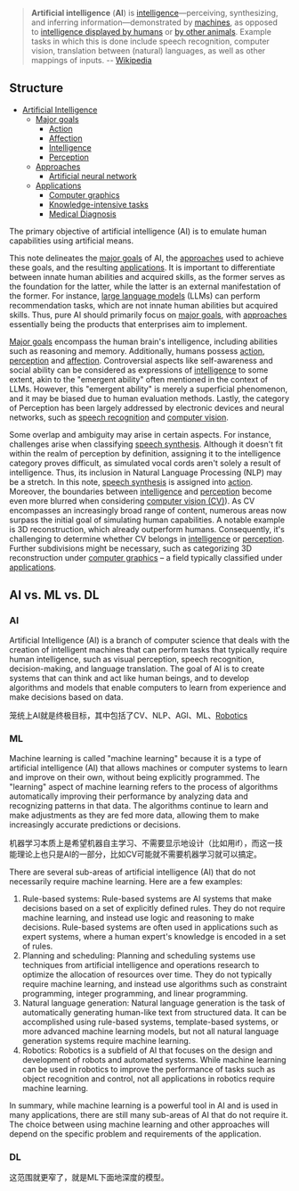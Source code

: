
> **Artificial intelligence** (**AI**) is [intelligence](https://en.wikipedia.org/wiki/Intelligence "Intelligence")—perceiving, synthesizing, and inferring information—demonstrated by [machines](https://en.wikipedia.org/wiki/Machine "Machine"), as opposed to [intelligence displayed by humans](https://en.wikipedia.org/wiki/Human_intelligence "Human intelligence") or [by other animals](https://en.wikipedia.org/wiki/Animal_cognition "Animal cognition"). Example tasks in which this is done include speech recognition, computer vision, translation between (natural) languages, as well as other mappings of inputs.
> -- [Wikipedia](https://en.wikipedia.org/wiki/Artificial_intelligence)

## Structure

- [Artificial Intelligence](Artificial%20Intelligence.md)
	- [Major goals](1.%20Major%20goals/Major%20goals.md)
		- [Action](1.%20Major%20goals/Action/Action.md)
		- [Affection](1.%20Major%20goals/Affection/Affection.md)
		- [Intelligence](1.%20Major%20goals/Intelligence/Intelligence.md)
		- [Perception](1.%20Major%20goals/Perception/Perception.md)
	- [Approaches](2.%20Approaches/Approaches.md)
		- [Artificial neural network](2.%20Approaches/Artificial%20neural%20network/Artificial%20neural%20network.md)
	- [Applications](3.%20Applications/Applications.md)
		- [Computer graphics](3.%20Applications/Computer%20graphics/Computer%20graphics.md)
		- [Knowledge-intensive tasks](3.%20Applications/Knowledge-intensive%20tasks/Knowledge-intensive%20tasks.md)
		- [Medical Diagnosis](3.%20Applications/Medical%20Diagnosis/Medical%20Diagnosis.md)

The primary objective of artificial intelligence (AI) is to emulate human capabilities using artificial means. 

This note delineates the [major goals](1.%20Major%20goals/Major%20goals.md) of AI, the [approaches](2.%20Approaches/Approaches.md) used to achieve these goals, and the resulting [applications](3.%20Applications/Applications.md). It is important to differentiate between innate human abilities and acquired skills, as the former serves as the foundation for the latter, while the latter is an external manifestation of the former. For instance, [large language models](1.%20Major%20goals/Intelligence/Natural%20language%20processing/Large%20language%20model/Large%20language%20model.md) (LLMs) can perform recommendation tasks, which are not innate human abilities but acquired skills. Thus, pure AI should primarily focus on [major goals](1.%20Major%20goals/Major%20goals.md), with [approaches](2.%20Approaches/Approaches.md) essentially being the products that enterprises aim to implement.

[Major goals](1.%20Major%20goals/Major%20goals.md) encompass the human brain's intelligence, including abilities such as reasoning and memory. Additionally, humans possess [action](1.%20Major%20goals/Action/Action.md), [perception](1.%20Major%20goals/Perception/Perception.md) and [affection](1.%20Major%20goals/Affection/Affection.md). Controversial aspects like self-awareness and social ability can be considered as expressions of [intelligence](1.%20Major%20goals/Intelligence/Intelligence.md) to some extent, akin to the "emergent ability" often mentioned in the context of LLMs. However, this "emergent ability" is merely a superficial phenomenon, and it may be biased due to human evaluation methods. Lastly, the category of Perception has been largely addressed by electronic devices and neural networks, such as [speech recognition](1.%20Major%20goals/Perception/Speech%20recognition/Speech%20recognition.md) and [computer vision](1.%20Major%20goals/Perception/Computer%20vision/Computer%20vision.md).

Some overlap and ambiguity may arise in certain aspects. For instance, challenges arise when classifying [speech synthesis](1.%20Major%20goals/Action/Speech%20synthesis/Speech%20synthesis.md). Although it doesn't fit within the realm of perception by definition, assigning it to the intelligence category proves difficult, as simulated vocal cords aren't solely a result of intelligence. Thus, its inclusion in Natural Language Processing (NLP) may be a stretch. In this note, [speech synthesis](1.%20Major%20goals/Action/Speech%20synthesis/Speech%20synthesis.md) is assigned into [action](1.%20Major%20goals/Action/Action.md). Moreover, the boundaries between [intelligence](1.%20Major%20goals/Intelligence/Intelligence.md) and [perception](1.%20Major%20goals/Perception/Perception.md) become even more blurred when considering [computer vision (CV)](CV)). As CV encompasses an increasingly broad range of content, numerous areas now surpass the initial goal of simulating human capabilities. A notable example is 3D reconstruction, which already outperform humans. Consequently, it's challenging to determine whether CV belongs in [intelligence](1.%20Major%20goals/Intelligence/Intelligence.md) or [perception](1.%20Major%20goals/Perception/Perception.md). Further subdivisions might be necessary, such as categorizing 3D reconstruction under [computer graphics](3.%20Applications/Computer%20graphics/Computer%20graphics.md) – a field typically classified under [applications](3.%20Applications/Applications.md).


## AI vs. ML vs. DL

### AI

Artificial Intelligence (AI) is a branch of computer science that deals with the creation of intelligent machines that can perform tasks that typically require human intelligence, such as visual perception, speech recognition, decision-making, and language translation. The goal of AI is to create systems that can think and act like human beings, and to develop algorithms and models that enable computers to learn from experience and make decisions based on data.

笼统上AI就是终极目标，其中包括了CV、NLP、AGI、ML、[Robotics](https://en.wikipedia.org/wiki/Robotics)

### ML

Machine learning is called "machine learning" because it is a type of artificial intelligence (AI) that allows machines or computer systems to learn and improve on their own, without being explicitly programmed. The "learning" aspect of machine learning refers to the process of algorithms automatically improving their performance by analyzing data and recognizing patterns in that data. The algorithms continue to learn and make adjustments as they are fed more data, allowing them to make increasingly accurate predictions or decisions.

机器学习本质上是希望机器自主学习、不需要显示地设计（比如用if），而这一技能理论上也只是AI的一部分，比如CV可能就不需要机器学习就可以搞定。

There are several sub-areas of artificial intelligence (AI) that do not necessarily require machine learning. Here are a few examples:

1.  Rule-based systems: Rule-based systems are AI systems that make decisions based on a set of explicitly defined rules. They do not require machine learning, and instead use logic and reasoning to make decisions. Rule-based systems are often used in applications such as expert systems, where a human expert's knowledge is encoded in a set of rules.
2.  Planning and scheduling: Planning and scheduling systems use techniques from artificial intelligence and operations research to optimize the allocation of resources over time. They do not typically require machine learning, and instead use algorithms such as constraint programming, integer programming, and linear programming.
3.  Natural language generation: Natural language generation is the task of automatically generating human-like text from structured data. It can be accomplished using rule-based systems, template-based systems, or more advanced machine learning models, but not all natural language generation systems require machine learning.
4.  Robotics: Robotics is a subfield of AI that focuses on the design and development of robots and automated systems. While machine learning can be used in robotics to improve the performance of tasks such as object recognition and control, not all applications in robotics require machine learning.

In summary, while machine learning is a powerful tool in AI and is used in many applications, there are still many sub-areas of AI that do not require it. The choice between using machine learning and other approaches will depend on the specific problem and requirements of the application.


### DL

这范围就更窄了，就是ML下面地深度的模型。





